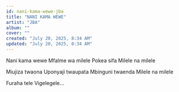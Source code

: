 ```yaml
---
id: nani-kama-wewe-jba
title: "NANI KAMA WEWE"
artist: "JBA"
album: ""
cover: ""
created: "July 20, 2025, 8:34 AM"
updated: "July 20, 2025, 8:34 AM"
---
```


Nani kama wewe
Mfalme wa milele 
Pokea sifa 
Milele na milele

Miujiza twaona 
Uponyaji twaupata
Mbinguni twaenda 
Milele na milele

Furaha tele
Vigelegele... 